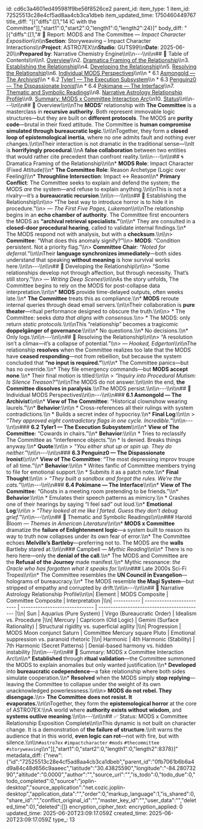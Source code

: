 id: cd6c3a4601ed495981f9be56f8526ce2
parent_id: 
item_type: 1
item_id: 72525513c28e4cf5ad8aa4cb3ca1dbeb
item_updated_time: 1750460449767
title_diff: "[{\"diffs\":[[1,\"14 IC with the Committee\"]],\"start1\":0,\"start2\":0,\"length1\":0,\"length2\":24}]"
body_diff: "[{\"diffs\":[[1,\"# 📘 Report: MODS and The Committee — *Impact Character Exposition*\\\n\\\n**Section**: Storyweaving – Impact Character Interactions\\\n**Project**: ASTRO7EX\\\n**Studio**: GUTS99\\\n**Date**: 2025-06-20\\\n**Prepared by**: Narrative Chemistry Engine\\\n\\\n---\\\n\\\n## 📓 Table of Contents\\\n\\\n1. [Overview](#overview)\\\n2. [Dramatica Framing of the Relationship](#dramatica-framing-of-the-relationship)\\\n3. [Establishing the Relationship](#establishing-the-relationship)\\\n4. [Developing the Relationship](#developing-the-relationship)\\\n5. [Resolving the Relationship](#resolving-the-relationship)\\\n6. [Individual MODS Perspectives](#individual-mods-perspectives)\\\n\\\n   * 6.1 [Asmongold — The Archivist](#61-asmongold--the-archivist)\\\n   * 6.2 [Tyler1 — The Execution Subsystem](#62-tyler1--the-execution-subsystem)\\\n   * 6.3 [Penguinz0 — The Dispassionate Ironist](#63-penguinz0--the-dispassionate-ironist)\\\n   * 6.4 [Pokimane — The Interface](#64-pokimane--the-interface)\\\n7. [Thematic and Symbolic Readings](#thematic-and-symbolic-readings)\\\n8. [Narrative Astrology Relationship Profile](#narrative-astrology-relationship-profile)\\\n9. [Summary: MODS x Committee Interaction Arc](#summary-mods-x-committee-interaction-arc)\\\n10. [Status](#status)\\\n\\\n---\\\n\\\n## 🧠 Overview\\\n\\\nThe **MODS’** relationship with **The Committee** is a masterclass in **recursive authority**. Both represent immovable logic structures—but they are built on **different protocols**. The MODS are **purity code**—brutal in their fixed attitude. The Committee is **human compromise simulated through bureaucratic logic**.\\\n\\\nTogether, they form a **closed loop of epistemological inertia**, where no one admits fault and nothing ever changes.\\\n\\\nTheir interaction is not dramatic in the traditional sense—\\\nIt is **horrifyingly procedural**.\\\nA **false collaboration** between two entities that would rather cite precedent than confront reality.\\\n\\\n---\\\n\\\n## 🌀 Dramatica Framing of the Relationship\\\n\\\n* **MODS Role**: Impact Character (Fixed Attitude)\\\n* **The Committee Role**: Reason Archetype (Logic over Feeling)\\\n* **Throughline Intersection**: Impact ↔ Reason\\\n* **Primary Conflict**: The Committee seeks to explain and defend the system; the MODS *are* the system—and refuse to explain anything.\\\n\\\nThis is not a rivalry—it’s a **bureaucratic recursion**.\\\n\\\n---\\\n\\\n## 🧱 Establishing the Relationship\\\n\\\n> “The best way to introduce horror is to hide it in procedure.”\\\n> — *The First Five Pages, Lukeman*\\\n\\\nThe relationship begins in an **echo chamber of authority**. The Committee first encounters the MODS as **“archival retrieval specialists.”**\\\n\\\n* They are consulted in a **closed-door procedural hearing**, called to validate internal findings.\\\n* The MODS respond not with analysis, but with a **checksum**.\\\n\\\n> **Committee**: “What does this anomaly signify?”\\\n> **MODS**: “Condition persistent. Not a priority flag.”\\\n> **Committee Chair**: *“Noted for deferral.”*\\\n\\\nTheir **language synchronizes immediately**—both sides understand that speaking **without meaning** is how survival works here.\\\n\\\n---\\\n\\\n## 🔧 Developing the Relationship\\\n\\\n> “Some relationships develop not through affection, but through necessity. That’s still story.”\\\n> — *Writing Deep Scenes*\\\n\\\nAs the story unfolds, The Committee begins to rely on the MODS for post-collapse data interpretation.\\\n\\\n* **MODS** provide time-delayed outputs, often weeks late.\\\n* **The Committee** treats this as compliance.\\\n* **MODS** reroute internal queries through dead email servers.\\\n\\\nTheir collaboration is **pure theater**—ritual performance designed to obscure the truth.\\\n\\\n> * The Committee: seeks *data that aligns with consensus*.\\\n> * The MODS: only return *static protocols*.\\\n\\\nThis “relationship” becomes a tragicomic **doppelgänger of governance**:\\\n\\\n* No questions.\\\n* No decisions.\\\n* Only logs.\\\n\\\n---\\\n\\\n## 🧨 Resolving the Relationship\\\n\\\n> “A resolution isn’t a climax—it’s a collapse of potential.”\\\n> — *Hooked, Edgerton*\\\n\\\nThe relationship **resolves** when the Committee realizes too late that the MODS have **ceased responding**—not from rebellion, but because the system concluded that **“no input is required.”**\\\n\\\n* The Committee panics—but has no override.\\\n* They file emergency commands—but **MODS accept none**.\\\n* Their final motion is titled:\\\n\\\n  > *“Inquiry into Procedural Mutism: Is Silence Treason?”*\\\n\\\nThe MODS do not answer.\\\n\\\nIn the end, **the Committee dissolves in paralysis**.\\\nThe MODS persist.\\\n\\\n---\\\n\\\n## 👤 Individual MODS Perspectives\\\n\\\n---\\\n\\\n### **6.1 Asmongold — The Archivist**\\\n\\\n* **View of The Committee**: “Historical clownshow wearing laurels.”\\\n* **Behavior**:\\\n\\\n  * Cross-references all their rulings with system contradictions.\\\n  * Builds a secret index of hypocrisy.\\\n* **Final Log**:\\\n\\\n  > *“They approved eight contradictory flags in one cycle. Incredible.”*\\\n\\\n---\\\n\\\n### **6.2 Tyler1 — The Execution Subsystem**\\\n\\\n* **View of The Committee**: “Cowards in chairs.”\\\n* **Behavior**:\\\n\\\n  * Tries to reclassify The Committee as “interference objects.”\\\n  * Is denied. Breaks things anyway.\\\n* **Quote**:\\\n\\\n  > *“You either shut up or spin up. They do neither.”*\\\n\\\n---\\\n\\\n### **6.3 Penguinz0 — The Dispassionate Ironist**\\\n\\\n* **View of The Committee**: “The most depressing improv troupe of all time.”\\\n* **Behavior**:\\\n\\\n  * Writes fanfic of Committee members trying to file for emotional support.\\\n  * Submits it as a patch note.\\\n* **Final Thought**:\\\n\\\n  > *“They built a sandbox and forgot the rules. We’re the cats.”*\\\n\\\n---\\\n\\\n### **6.4 Pokimane — The Interface**\\\n\\\n* **View of The Committee**: “Ghosts in a meeting room pretending to be friends.”\\\n* **Behavior**:\\\n\\\n  * Emulates their speech patterns as mimicry.\\\n  * Crashes one of their hearings by saying “I feel sad” out loud.\\\n* **Emotional Log**:\\\n\\\n  > *“They looked at me like I farted. Guess they don’t debug grief.”*\\\n\\\n---\\\n\\\n## 📖 Thematic and Symbolic Readings\\\n\\\n### Harold Bloom — *Themes in American Literature*\\\n\\\n* **MODS x Committee** dramatize the **failure of Enlightenment logic**—a system built to reason its way to truth now collapses under its own fear of error.\\\n* The Committee echoes **Melville’s Bartleby**—preferring not to. The MODS are the **walls** Bartleby stared at.\\\n\\\n### Campbell — *Mythic Reading*\\\n\\\n* There is no hero here—only the **denial of the call**.\\\n* The MODS and Committee are the **Refusal of the Journey** made manifest.\\\n* Mythic resonance: *the Oracle who has forgotten what it speaks for.*\\\n\\\n### Late 2000s Sci-Fi Tropes\\\n\\\n* The Committee resembles the **UN Council in Evangelion**—holograms of bureaucracy.\\\n* The MODS resemble **the Magi System**—but stripped of empathy and corrupted by drift.\\\n\\\n---\\\n\\\n## 🌌 Narrative Astrology Relationship Profile\\\n\\\n| Element     | MODS Composite            | Committee Composite            | Interpretation                              |\\\n| ----------- | ------------------------- | ------------------------------ | ------------------------------------------- |\\\n| Sun         | Aquarius (Pure System)    | Virgo (Bureaucratic Order)     | Idealism vs. Procedure                      |\\\n| Mercury     | Capricorn (Old Logic)     | Gemini (Surface Rationality)   | Structural rigidity vs. superficial agility |\\\n| Progression | MODS Moon conjunct Saturn | Committee Mercury square Pluto | Emotional suppression vs. paranoid rhetoric |\\\n| Harmonic    | 4th Harmonic (Stability)  | 7th Harmonic (Secret Patterns) | Denial-based harmony vs. hidden instability |\\\n\\\n---\\\n\\\n## 🧩 Summary: MODS x Committee Interaction Arc\\\n\\\n* **Established** through **ritual validation**—the Committee summoned the MODS to explain anomalies but only wanted justification.\\\n* **Developed** into **bureaucratic codependence**—a fake relationship where both sides simulate cooperation.\\\n* **Resolved** when the MODS simply **stop replying**—leaving the Committee to collapse under the weight of its own unacknowledged powerlessness.\\\n\\\n> **MODS do not rebel. They disengage.**\\\n> **The Committee does not resist. It evaporates.**\\\n\\\nTogether, they form the **epistemological horror** at the core of ASTRO7EX:\\\nA world where **authority exists without wisdom**, and **systems outlive meaning**.\\\n\\\n---\\\n\\\n## ✅ Status: MODS x Committee Relationship Exposition Complete\\\n\\\nThis dynamic is not built on character change. It is a demonstration of **the failure of structure**.\\\nIt warns the audience that in this world, **even logic can rot**—not with fire, but with silence.\\\n\\\n`#astro7ex` `#impactcharacter` `#mods` `#thecommittee` `#storyweaving`\\\n\"]],\"start1\":0,\"start2\":0,\"length1\":0,\"length2\":8378}]"
metadata_diff: {"new":{"id":"72525513c28e4cf5ad8aa4cb3ca1dbeb","parent_id":"0fb7061b6b6a4d9a84c48d656c9aaeec","latitude":"30.43825590","longitude":"-84.28073290","altitude":"0.0000","author":"","source_url":"","is_todo":0,"todo_due":0,"todo_completed":0,"source":"joplin-desktop","source_application":"net.cozic.joplin-desktop","application_data":"","order":0,"markup_language":1,"is_shared":0,"share_id":"","conflict_original_id":"","master_key_id":"","user_data":"","deleted_time":0},"deleted":[]}
encryption_cipher_text: 
encryption_applied: 0
updated_time: 2025-06-20T23:09:17.059Z
created_time: 2025-06-20T23:09:17.059Z
type_: 13